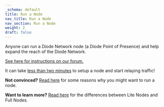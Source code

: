```yaml
---
_schema: default
title: Run a Node
nav_title: Run a Node
nav_section: Run a Node
weight: 2
draft: false
---
```

Anyone can run a Diode Network node (a Diode Point of Presence) and help expand the reach of the Diode Network.

<a href="https://forum.diode.io/t/lite-node-installation/33" target="_blank" rel="noopener">See here for instructions on our forum.</a>

It can take <a href="https://medium.com/@hansrempel_27543/first-deployment-of-a-diode-node-48c8a18f8e2d" target="_blank" rel="noopener">less than two minutes</a> to setup a node and start relaying traffic!

**Not convinced?** [Read here](/docs/faq/why-host-a-node/) for some reasons why you might want to run a node.

**Want to learn more?** [Read here](/docs/faq/lite-nodes-vs-full-nodes/) for the differences between Lite Nodes and Full Nodes.